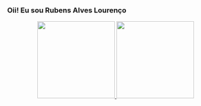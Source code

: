 ### Oii! Eu sou Rubens Alves Lourenço

<div align="center">
  <a href="https://github.com/Rubenslourenco">
  <img height="180em" src="https://github-readme-stats.vercel.app/api?username=Rubenslourenco&show_icons=true&theme=dracula&include_all_commits=true&count_private=true"/>
  <img height="180em" src="https://github-readme-stats.vercel.app/api/top-langs/?username=Rubenslourenco&layout=compact&langs_count=7&theme=dracula"/>
</div>


